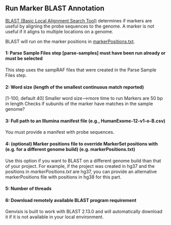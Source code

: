 ## Run Marker BLAST Annotation

[BLAST (Basic Local Alignment Search Tool)](https://blast.ncbi.nlm.nih.gov/Blast.cgi) determines if markers are useful by aligning the probe sequences to the genome. A marker is not useful if it aligns to multiple locations on a genome.

BLAST will run on the marker positions in [markerPositions.txt](../#/documentation/RunTheGenvisisWorkflow--create-marker-positions-illumina).

#### 1: Parse Sample Files step [parse-samples] must have been run already or must be selected
This step uses the sampRAF files that were created in the Parse Sample Files step.

#### 2: Word size (length of the smallest continuous match reported)
[1-100, default 40]
Smaller word size-->more time to run
Markers are 50 bp in length
Checks if subunits of the marker have matches in the sample genome?

#### 3: Full path to an Illumina manifest file (e.g., HumanExome-12-v1-o-B.csv)
You must provide a manifest with probe sequences.

#### 4: (optional) Marker positions file to override MarkerSet positions with (e.g. for a different genome build) (e.g. markerPositions.txt)
Use this option if you want to BLAST on a different genome build than that of your project. For example, if the project was created in hg37 and the positions in *markerPositions.txt* are hg37, you can provide an alternative markerPositions file with positions in hg38 for this part.

#### 5: Number of threads

#### 6: Download remotely available BLAST program requirement

Genvisis is built to work with BLAST 2.13.0 and will automatically download it if it is not available in your local environment.
